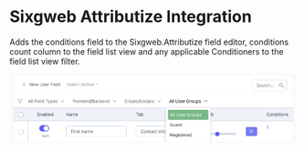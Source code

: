 # Sixgweb Attributize Integration
Adds the conditions field to the Sixgweb.Attributize field editor, conditions count column to the field list view and any applicable Conditioners to the field list view filter.

![Integration](../images/attributize-integration.png)